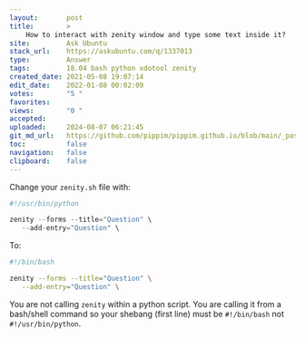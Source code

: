 ```yaml
---
layout:       post
title:        >
    How to interact with zenity window and type some text inside it?
site:         Ask Ubuntu
stack_url:    https://askubuntu.com/q/1337013
type:         Answer
tags:         18.04 bash python xdotool zenity
created_date: 2021-05-08 19:07:14
edit_date:    2022-01-08 00:02:09
votes:        "5 "
favorites:    
views:        "0 "
accepted:     
uploaded:     2024-08-07 06:21:45
git_md_url:   https://github.com/pippim/pippim.github.io/blob/main/_posts/2021/2021-05-08-How-to-interact-with-zenity-window-and-type-some-text-inside-it_.md
toc:          false
navigation:   false
clipboard:    false
---
```


Change your `zenity.sh` file with:

``` python
#!/usr/bin/python

zenity --forms --title="Question" \
   --add-entry="Question" \
```

To:

``` bash
#!/bin/bash

zenity --forms --title="Question" \
   --add-entry="Question" \
```

You are not calling `zenity` within a python script. You are calling it from a bash/shell command so your shebang (first line) must be `#!/bin/bash` not `#!/usr/bin/python`.

